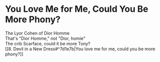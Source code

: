 # You Love Me for Me, Could You Be More Phony?

The Lyor Cohen of Dior Homme  
That's "Dior Homme," not "Dior, homie"  
The crib Scarface, could it be more Tony?  
[[8. Devil in a New Dress#^7d1e7b|You love me for me, could you be more phony?]]  
